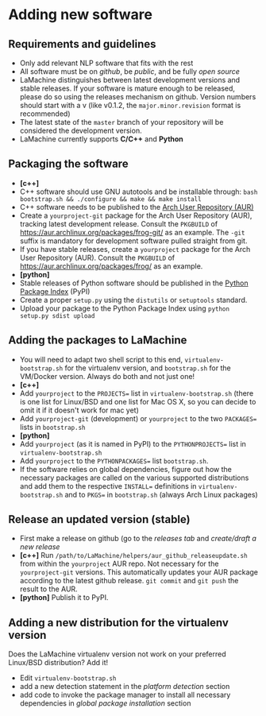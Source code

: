 
Adding new software
==========================

Requirements and guidelines
---------------------------------------------------------

* Only add relevant NLP software that fits with the rest
* All software must be on *github*, be *public*, and be fully *open source*
* LaMachine distinguishes between latest development versions and stable
  releases. If your software is mature enough to be released, please do so
  using the releases mechanism on github. Version numbers should start with a v
  (like v0.1.2, the ``major.minor.revision`` format is recommended)
* The latest state of the ``master`` branch of your repository will be considered the development version.
* LaMachine currently supports **C/C++** and **Python**


Packaging the software
---------------------------

* **[c++]** 
 * C++ software should use GNU autotools and be installable through: ``bash bootstrap.sh && ./configure && make && make install``
 * C++ software needs to be published to the [Arch User Repository (AUR)](https://aur.archlinux.org)
  * Create a ``yourproject-git`` package for the Arch User Repository (AUR),
    tracking latest development release. Consult the ``PKGBUILD`` of https://aur.archlinux.org/packages/frog-git/  as an example. The ``-git`` suffix is mandatory for development software pulled straight from git.
  * If you have stable releases, create a ``yourproject`` package for the Arch User Repository (AUR). 
    Consult the ``PKGBUILD`` of https://aur.archlinux.org/packages/frog/  as an example.
* **[python]**
 * Stable releases of Python software should be published in the [Python Package Index](https://pypi.python.org) (PyPI)
  * Create a proper ``setup.py`` using the ``distutils`` or ``setuptools`` standard.
  * Upload your package to the Python Package Index using ``python setup.py sdist upload``

Adding the packages to LaMachine
------------------------------------

* You will need to adapt two shell script to this end, ``virtualenv-bootstrap.sh`` for the virtualenv version, and ``bootstrap.sh`` for the VM/Docker version. Always do both and not just one!
* **[c++]** 
 * Add ``yourproject`` to the ``PROJECTS=`` list in ``virtualenv-bootstrap.sh`` (there is one list for Linux/BSD and one list for Mac OS X, so you can decide to omit it if it doesn't work for mac yet)
 * Add ``yourproject-git`` (development) or ``yourproject`` to the two ``PACKAGES=`` lists in ``bootstrap.sh``
* **[python]**
 * Add ``yourproject`` (as it is named in PyPI) to the ``PYTHONPROJECTS=`` list in ``virtualenv-bootstrap.sh`` 
 * Add ``yourproject`` to the ``PYTHONPACKAGES=`` list  ``bootstrap.sh``.
* If the software relies on global dependencies, figure out how the necessary
  packages are called on the various supported distributions and add them to
  the respective ``INSTALL=`` definitions in ``virtualenv-bootstrap.sh`` and
  to ``PKGS=`` in ``bootstrap.sh`` (always  Arch Linux packages)

Release an updated version (stable)
-------------------------------------

* First make a release on github (go to the *releases tab* and *create/draft a new
  release*
* **[c++]** Run ``/path/to/LaMachine/helpers/aur_github_releaseupdate.sh`` from
  within the ``yourproject`` AUR repo. Not necessary for the
  ``yourproject-git`` versions. This automatically updates your AUR package
  according to the latest github release. ``git commit`` and ``git push`` the
  result to the AUR. 
* **[python]** Publish it to PyPI.


Adding a new distribution for the virtualenv version
-------------------------------------------------------------

Does the LaMachine virtualenv version not work on your preferred Linux/BSD distribution? Add it!

* Edit ``virtualenv-bootstrap.sh``
 * add a new detection statement in the *platform detection* section
 * add code to invoke the package manager to install all necessary  dependencies in  *global package installation* section

